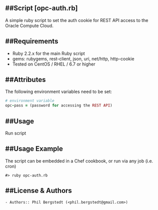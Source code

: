 
##Script [opc-auth.rb]
------------
A simple ruby script to set the auth cookie for REST API access to the Oracle
Compute Cloud.  

##Requirements
------------
* Ruby 2.2.x for the main Ruby script
* gems: rubygems, rest-client, json, uri, net/http, http-cookie
* Tested on CentOS / RHEL / 6.7 or higher

##Attributes
----------
The following environment variables need to be set:

``` ruby
# environment variable
opc-pass = (password for accessing the REST API)

```

##Usage
-------
Run script

##Usage Example
--------------
The script can be embedded in a Chef cookbook, or run via any job (i.e. cron)


```
#> ruby opc-auth.rb

```

##License & Authors
-----------------
```
- Authors:: Phil Bergstedt (<phil.bergstedt@gmail.com>)
```
